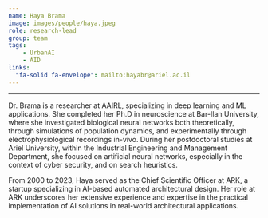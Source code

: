 ```yaml
---
name: Haya Brama
image: images/people/haya.jpeg
role: research-lead
group: team
tags:
    - UrbanAI
    - AID
links:
  "fa-solid fa-envelope": mailto:hayabr@ariel.ac.il
---
```

---


Dr. Brama is a researcher at AAIRL, specializing in deep learning and ML applications. She completed her Ph.D in neuroscience at Bar-Ilan University, where she investigated biological neural networks both theoretically, through simulations of population dynamics, and experimentally through electrophysiological recordings in-vivo. During her postdoctoral studies at Ariel University, within the Industrial Engineering and Management Department, she focused on artificial neural networks, especially in the context of cyber security, and on search heuristics. 

From 2000 to 2023, Haya served as the Chief Scientific Officer at ARK, a startup specializing in AI-based automated architectural design. Her role at ARK underscores her extensive experience and expertise in the practical implementation of AI solutions in real-world architectural applications.


